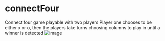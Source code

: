 # connectFour
Connect four game playable with two players
Player one chooses to be either x or o, then the players take turns choosing columns to play in until a winner is detected
![image](https://github.com/user-attachments/assets/c4dc64c0-8f76-4c20-bd05-af6a195e34b2)
